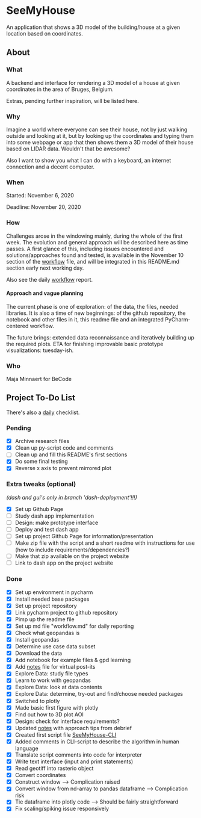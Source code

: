 # SeeMyHouse
An application that shows a 3D model of the building/house at a given location based on coordinates.

## About

### What
A backend and interface for rendering a 3D model of a house at given 
coordinates in the area of Bruges, Belgium.

Extras, pending further inspiration, will be listed here.

### Why
Imagine a world where everyone can see their house, not by just walking outside and
looking at it, but by looking up the coordinates and typing them into some webpage or app
that then shows them a 3D model of their house based on LIDAR data. Wouldn't that be
awesome?

Also I want to show you what I can do with a keyboard, an internet connection and a decent
computer.

### When
Started: November 6, 2020

Deadline: November 20, 2020

### How
Challenges arose in the windowing mainly, during the whole of the first week.
The evolution and general approach will
be described here as time passes. A first glance of
this, including issues encountered and
solutions/approaches found and tested, 
is available in the November 10 section of the
[workflow](workflow.md) file, and will be 
integrated in this README.md section early next working day.

Also see the daily [workflow](workflow.md) report. 

#### Approach and vague planning
The current phase is one of exploration: of the data, the files, needed libraries. It
is also a time of new beginnings: of the github repository, the notebook and other files in it, 
this readme file and an integrated PyCharm-centered workflow.

The future brings: extended data reconnaissance and iteratively building up the
required plots. ETA for finishing improvable basic prototype visualizations: tuesday-ish.

### Who
Maja Minnaert for BeCode

## Project To-Do List
There's also a [daily](daily.md) checklist.

### Pending
- [x] Archive research files
- [x] Clean up py-script code and comments
- [ ] Clean up and fill this README's first sections
- [x] Do some final testing
- [x] Reverse x axis to prevent mirrored plot

### Extra tweaks (optional) 
*(dash and gui's only in branch 'dash-deployment'!!!)*
- [x] Set up Github Page
- [ ] Study dash app implementation
- [ ] Design: make prototype interface
- [ ] Deploy and test dash app
- [ ] Set up project Github Page for information/presentation
- [ ] Make zip file with the script and a short readme with 
instructions for use (how to include requirements/dependencies?)
- [ ] Make that zip available on the project website
- [ ] Link to dash app on the project website

### Done
- [x] Set up environment in pycharm
- [X] Install needed base packages
- [x] Set up project repository
- [x] Link pycharm project to github repository
- [x] Pimp up the readme file
- [x] Set up md file "workflow.md" for daily reporting
- [x] Check what geopandas is
- [x] Install geopandas
- [x] Determine use case data subset
- [x] Download the data
- [x] Add notebook for example files & gpd learning
- [x] Add [notes](Archive/notes.txt) file for virtual post-its
- [x] Explore Data: study file types
- [x] Learn to work with geopandas
- [x] Explore Data: look at data contents
- [x] Explore Data: determine, try-out and find/choose needed packages
- [x] Switched to plotly
- [x] Made basic first figure with plotly
- [x] Find out how to 3D plot AOI
- [x] Design: check for interface requirements?
- [x] Updated [notes](Archive/notes.txt) with approach tips from debrief
- [x] Created first script file [SeeMyHouse-CLI](SeeMyHouse-CLI.py)
- [x] Added comments in CLI-script to describe the algorithm
 in human language
- [x] Translate script comments into code for interpreter
- [x] Write text interface (input and print statements)
- [x] Read geotiff into rasterio object
- [x] Convert coordinates
- [x] Construct window --> Complication raised
- [x] Convert window from nd-array to pandas dataframe --> Complication risk
- [x] Tie dataframe into plotly code --> Should be fairly straightforward
- [x] Fix scaling/spiking issue responsively